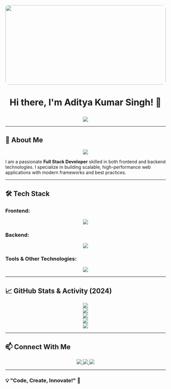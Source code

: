 <p align="center">
  <img src="abc%20(1).gif" width="100%" height="250px" style="object-fit:cover; border-radius: 10px;" />
</p>

# <p align="center">Hi there, I'm <strong>Aditya Kumar Singh</strong>! 👋</p>

<p align="center">
  <img src="https://readme-typing-svg.herokuapp.com?color=ff0000E&size=24&center=true&vCenter=true&width=600&lines=Full+Stack+Developer;Passionate+about+Coding;Building+Scalable+Applications" />
</p>

---

## 🚀 About Me

<p align="center">
  <img src="https://img.shields.io/badge/Code-Create-Innovate-F7B93E?style=for-the-badge" />
</p>

I am a passionate **Full Stack Developer** skilled in both frontend and backend technologies. I specialize in building scalable, high-performance web applications with modern frameworks and best practices.

---

## 🛠 Tech Stack

### Frontend:
<p align="center">
  <img src="https://skillicons.dev/icons?i=html,css,js,react" />
</p>

### Backend:
<p align="center">
  <img src="https://skillicons.dev/icons?i=java,spring,mysql" />
</p>

### Tools & Other Technologies:
<p align="center">
  <img src="https://skillicons.dev/icons?i=git,github,vscode,postman,docker" />
</p>

---

## 📈 GitHub Stats & Activity (2024)
<p align="center">
  <img src="https://github-readme-streak-stats.herokuapp.com/?user=AdityaKumarSingh&theme=tokyonight" />
  <br>
  <img src="https://github-readme-stats.vercel.app/api?username=AdityaKumarSingh&show_icons=true&theme=tokyonight&include_all_commits=true&count_private=true" />
  <br>
  <img src="https://github-profile-summary-cards.vercel.app/api/cards/profile-details?username=AdityaKumarSingh&theme=tokyonight" />
  <br>
  <img src="https://github-readme-activity-graph.vercel.app/graph?username=AdityaKumarSingh&theme=tokyo-night" />
  <br>
  <img src="https://github-profile-trophy.vercel.app/?username=AdityaKumarSingh&theme=tokyonight&column=7" />
</p>

---

## 📫 Connect With Me
<p align="center">
  <a href="https://www.linkedin.com/in/adityakumarsingh/">
    <img src="https://img.shields.io/badge/LinkedIn-0077B5?style=for-the-badge&logo=linkedin&logoColor=white" />
  </a>
  <a href="https://github.com/AdityaKumarSingh">
    <img src="https://img.shields.io/badge/GitHub-181717?style=for-the-badge&logo=github&logoColor=white" />
  </a>
  <a href="https://twitter.com/AdityaKumarSingh">
    <img src="https://img.shields.io/badge/Twitter-1DA1F2?style=for-the-badge&logo=twitter&logoColor=white" />
  </a>
</p>

---

### 💡 "Code, Create, Innovate!" 🚀







